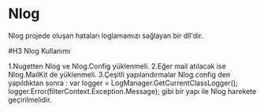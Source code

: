 # Nlog

Nlog projede oluşan hataları loglamamızı sağlayan bir dll'dir.

#H3 Nlog Kullanımı

1.Nugetten Nlog ve Nlog.Config yüklenmeli.
2.Eğer mail atılacak ise Nlog.MailKit de yüklenmeli.
3.Çeşitli yapılandırmalar Nlog.config den yapıldıktan sonra :
            var logger = LogManager.GetCurrentClassLogger();
            logger.Error(filterContext.Exception.Message);
  gibi bir yapı ile Nlog harekete geçirilmelidir.
